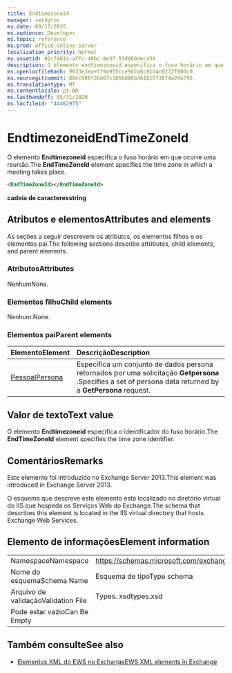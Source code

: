 ```yaml
---
title: Endtimezoneid
manager: sethgros
ms.date: 09/17/2015
ms.audience: Developer
ms.topic: reference
ms.prod: office-online-server
localization_priority: Normal
ms.assetid: 02cf4611-affc-48bc-8e37-53d8694eca58
description: O elemento endtimezoneid especifica o fuso horário em que ocorre uma reunião.
ms.openlocfilehash: 9033e3eaeff9a955cce9d2a6c81d4c0222f00dc0
ms.sourcegitcommit: 88ec988f2bb67c1866d06b361615f3674a24e795
ms.translationtype: MT
ms.contentlocale: pt-BR
ms.lasthandoff: 05/31/2020
ms.locfileid: "44462975"
---
```

# <a name="endtimezoneid"></a><span data-ttu-id="33bf9-103">Endtimezoneid</span><span class="sxs-lookup"><span data-stu-id="33bf9-103">EndTimeZoneId</span></span>

<span data-ttu-id="33bf9-104">O elemento **Endtimezoneid** especifica o fuso horário em que ocorre uma reunião.</span><span class="sxs-lookup"><span data-stu-id="33bf9-104">The **EndTimeZoneId** element specifies the time zone in which a meeting takes place.</span></span> 
  
```XML
<EndTimeZoneId></EndTimeZoneId>
```

 <span data-ttu-id="33bf9-105">**cadeia de caracteres**</span><span class="sxs-lookup"><span data-stu-id="33bf9-105">**string**</span></span>
## <a name="attributes-and-elements"></a><span data-ttu-id="33bf9-106">Atributos e elementos</span><span class="sxs-lookup"><span data-stu-id="33bf9-106">Attributes and elements</span></span>

<span data-ttu-id="33bf9-107">As seções a seguir descrevem os atributos, os elementos filhos e os elementos pai.</span><span class="sxs-lookup"><span data-stu-id="33bf9-107">The following sections describe attributes, child elements, and parent elements.</span></span>
  
### <a name="attributes"></a><span data-ttu-id="33bf9-108">Atributos</span><span class="sxs-lookup"><span data-stu-id="33bf9-108">Attributes</span></span>

<span data-ttu-id="33bf9-109">Nenhum</span><span class="sxs-lookup"><span data-stu-id="33bf9-109">None.</span></span>
  
### <a name="child-elements"></a><span data-ttu-id="33bf9-110">Elementos filho</span><span class="sxs-lookup"><span data-stu-id="33bf9-110">Child elements</span></span>

<span data-ttu-id="33bf9-111">Nenhum.</span><span class="sxs-lookup"><span data-stu-id="33bf9-111">None.</span></span>
  
### <a name="parent-elements"></a><span data-ttu-id="33bf9-112">Elementos pai</span><span class="sxs-lookup"><span data-stu-id="33bf9-112">Parent elements</span></span>

|<span data-ttu-id="33bf9-113">**Elemento**</span><span class="sxs-lookup"><span data-stu-id="33bf9-113">**Element**</span></span>|<span data-ttu-id="33bf9-114">**Descrição**</span><span class="sxs-lookup"><span data-stu-id="33bf9-114">**Description**</span></span>|
|:-----|:-----|
|[<span data-ttu-id="33bf9-115">Pessoal</span><span class="sxs-lookup"><span data-stu-id="33bf9-115">Persona</span></span>](persona.md) <br/> |<span data-ttu-id="33bf9-116">Especifica um conjunto de dados persona retornados por uma solicitação **Getpersona** .</span><span class="sxs-lookup"><span data-stu-id="33bf9-116">Specifies a set of persona data returned by a **GetPersona** request.</span></span>  <br/> |
   
## <a name="text-value"></a><span data-ttu-id="33bf9-117">Valor de texto</span><span class="sxs-lookup"><span data-stu-id="33bf9-117">Text value</span></span>

<span data-ttu-id="33bf9-118">O elemento **Endtimezoneid** especifica o identificador do fuso horário.</span><span class="sxs-lookup"><span data-stu-id="33bf9-118">The **EndTimeZoneId** element specifies the time zone identifier.</span></span> 
  
## <a name="remarks"></a><span data-ttu-id="33bf9-119">Comentários</span><span class="sxs-lookup"><span data-stu-id="33bf9-119">Remarks</span></span>

<span data-ttu-id="33bf9-120">Este elemento foi introduzido no Exchange Server 2013.</span><span class="sxs-lookup"><span data-stu-id="33bf9-120">This element was introduced in Exchange Server 2013.</span></span>
  
<span data-ttu-id="33bf9-121">O esquema que descreve este elemento está localizado no diretório virtual do IIS que hospeda os Serviços Web do Exchange.</span><span class="sxs-lookup"><span data-stu-id="33bf9-121">The schema that describes this element is located in the IIS virtual directory that hosts Exchange Web Services.</span></span>
  
## <a name="element-information"></a><span data-ttu-id="33bf9-122">Elemento de informações</span><span class="sxs-lookup"><span data-stu-id="33bf9-122">Element information</span></span>

|||
|:-----|:-----|
|<span data-ttu-id="33bf9-123">Namespace</span><span class="sxs-lookup"><span data-stu-id="33bf9-123">Namespace</span></span>  <br/> |https://schemas.microsoft.com/exchange/services/2006/types  <br/> |
|<span data-ttu-id="33bf9-124">Nome do esquema</span><span class="sxs-lookup"><span data-stu-id="33bf9-124">Schema Name</span></span>  <br/> |<span data-ttu-id="33bf9-125">Esquema de tipo</span><span class="sxs-lookup"><span data-stu-id="33bf9-125">Type schema</span></span>  <br/> |
|<span data-ttu-id="33bf9-126">Arquivo de validação</span><span class="sxs-lookup"><span data-stu-id="33bf9-126">Validation File</span></span>  <br/> |<span data-ttu-id="33bf9-127">Types. xsd</span><span class="sxs-lookup"><span data-stu-id="33bf9-127">types.xsd</span></span>  <br/> |
|<span data-ttu-id="33bf9-128">Pode estar vazio</span><span class="sxs-lookup"><span data-stu-id="33bf9-128">Can Be Empty</span></span>  <br/> ||
   
## <a name="see-also"></a><span data-ttu-id="33bf9-129">Também consulte</span><span class="sxs-lookup"><span data-stu-id="33bf9-129">See also</span></span>



- [<span data-ttu-id="33bf9-130">Elementos XML do EWS no Exchange</span><span class="sxs-lookup"><span data-stu-id="33bf9-130">EWS XML elements in Exchange</span></span>](ews-xml-elements-in-exchange.md)

